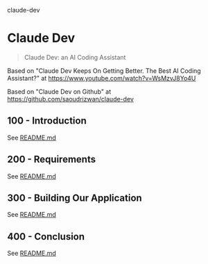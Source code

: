 claude-dev
# Claude Dev

> Claude Dev: an AI Coding Assistant

Based on "Claude Dev Keeps On Getting Better. The Best AI Coding Assistant?" at https://www.youtube.com/watch?v=WsMzvJ8Yo4U

Based on "Claude Dev on Github" at https://github.com/saoudrizwan/claude-dev

## 100 - Introduction

See [README.md](./100/README.md)

## 200 - Requirements

See [README.md](./200/README.md)

## 300 - Building Our Application

See [README.md](./300/README.md)

## 400 - Conclusion

See [README.md](./400/README.md)
